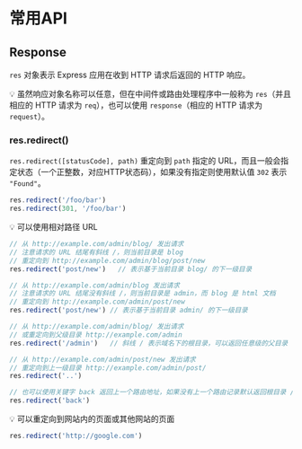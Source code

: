 # 常用API

## Response
`res` 对象表示 Express 应用在收到 HTTP 请求后返回的 HTTP 响应。

:bulb: 虽然响应对象名称可以任意，但在中间件或路由处理程序中一般称为 `res`（并且相应的 HTTP 请求为 `req`），也可以使用 `response`（相应的 HTTP 请求为 `request`）。

### res.redirect()
`res.redirect([statusCode], path)` 重定向到 `path` 指定的 URL，而且一般会指定状态（一个正整数，对应HTTP状态码），如果没有指定则使用默认值 `302`  表示 `"Found"`。

```js
res.redirect('/foo/bar')
res.redirect(301, '/foo/bar')
```

:bulb: 可以使用相对路径 URL

```js
// 从 http://example.com/admin/blog/ 发出请求
// 注意请求的 URL 结尾有斜线 /，则当前目录是 blog
// 重定向到 http://example.com/admin/blog/post/new
res.redirect('post/new')   // 表示基于当前目录 blog/ 的下一级目录

// 从 http://example.com/admin/blog 发出请求
// 注意请求的 URL 结尾没有斜线 /，则当前目录是 admin，而 blog 是 html 文档
// 重定向到 http://example.com/admin/post/new
res.redirect('post/new') // 表示基于当前目录 admin/ 的下一级目录

// 从 http://example.com/admin/blog/ 发出请求
// 或重定向到父级目录 http://example.com/admin
res.redirect('/admin')   // 斜线 / 表示域名下的根目录，可以返回任意级的父目录

// 从 http://example.com/admin/post/new 发出请求
// 重定向到上一级目录 http://example.com/admin/post/
res.redirect('..')

// 也可以使用关键字 back 返回上一个路由地址，如果没有上一个路由记录默认返回根目录 /
res.redirect('back')
```

:bulb: 可以重定向到网站内的页面或其他网站的页面

```js
res.redirect('http://google.com')
```